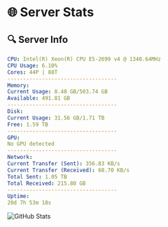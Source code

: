 # 🌐 Server Stats
## 🔍 Server Info
```yaml
CPU: Intel(R) Xeon(R) CPU E5-2699 v4 @ 1348.64MHz
CPU Usage: 6.10%
Cores: 44P | 88T
-----------------------------------
Memory:
Current Usage: 8.48 GB/503.74 GB
Available: 491.81 GB
-----------------------------------
Disk:
Current Usage: 31.56 GB/1.71 TB
Free: 1.59 TB
-----------------------------------
GPU:
No GPU detected
-----------------------------------
Network:
Current Transfer (Sent): 356.83 KB/s
Current Transfer (Received): 68.70 KB/s
Total Sent: 1.05 TB
Total Received: 215.80 GB
-----------------------------------
Uptime:
20d 7h 53m 18s
```
![GitHub Stats](https://img.shields.io/badge/Updated-2025-05-10_01:02:06-blue)